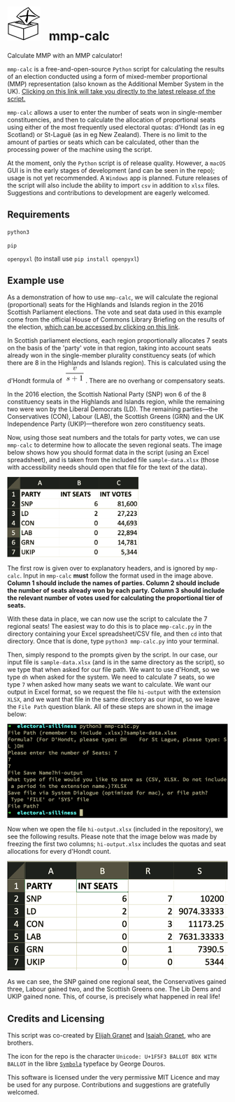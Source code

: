 # <img src="https://github.com/ezgranet/mmp-calc/blob/master/images/ballot-logo.png" alt="image of  ballot box" width="75"> &nbsp; mmp-calc
  
  
Calculate MMP with an MMP calculator!


`mmp-calc` is a free-and-open-source `Python` script for calculating the results of an election conducted using a form of mixed-member proportional (MMP) representation (also known as the Additional Member System in the UK).  [Clicking on this link will take you directly to the latest release of the script.](https://raw.githubusercontent.com/ezgranet/mmp-calc/master/mmp-calc.py)

`mmp-calc` allows a user to enter the number of seats won in single-member constituencies, and then to calculate the allocation of proportional seats using either of the most frequently used electoral quotas: d'Hondt (as in eg Scotland) or St-Laguë (as in eg New Zealand).  There is no limit to the amount of parties or seats which can be calculated, other than the processing power of the machine using the script.

At the moment, only the `Python` script is of release quality.  However, a `macOS` GUI is in the early stages of development (and can be seen in the repo); usage is not yet recommended.  A `Windows` app is planned.  Future releases of the script will also include the ability to import `csv` in addition to `xlsx` files.  Suggestions and contributions to development are eagerly welcomed.

## Requirements

`python3`

`pip`

`openpyxl` (to install use `pip install openpyxl`)


## Example use

As a demonstration of how to use `mmp-calc`, we will calculate the regional (proportional) seats for the Highlands and Islands region in the 2016 Scottish Parliament elections.  The vote and seat data used in this example come from the official House of Commons Library Briefing on the results of the election, [which can be accessed by clicking on this link](https://commonslibrary.parliament.uk/research-briefings/cbp-7599/?doing_wp_cron=1593138584.9657280445098876953125).   

In Scottish parliament elections, each region proportionally allocates 7 seats on the basis of the 'party' vote in that region, taking into account seats already won in the single-member plurality constituency seats (of which there are 8 in the Highlands and Islands region).   This is calculated using the d'Hondt formula of <img src="https://github.com/ezgranet/mmp-calc/blob/master/images/dhondt.png" alt="v/(2s+1)" width="50">.  There are no overhang or compensatory seats.

In the 2016 election, the Scottish National Party (SNP) won 6 of the 8 constituency seats in the Highlands and Islands region, while the remaining two were won by the Liberal Democrats (LD).  The remaining parties—the Conservatives (CON), Labour (LAB), the Scottish Greens (GRN) and the UK Independence Party (UKIP)—therefore won zero constituency seats.  


Now, using those seat numbers and the totals for party votes, we can use `mmp-calc` to determine how to allocate the seven regional seats.  The image below shows how you should format data in the script (using an Excel spreadsheet), and is taken from the included file `sample-data.xlsx` (those with accessibility needs should open that file for the text of the data).  

<img src="https://github.com/ezgranet/mmp-calc/blob/master/images/input.png" alt="please see sample-data.xlsx for the text of this table" width="300">


The first row is given over to explanatory headers, and is ignored by `mmp-calc`.  Input in `mmp-calc` **must** follow the format used in the image above.  **Column 1 should include the names of parties.  Column 2 should include the number of seats already won by each party.  Column 3 should include the relevant number of votes used for calculating the proportional tier of seats.** 

With these data in place, we can now use the script to calculate the 7 regional seats! The easiest way to do this is to place `mmp-calc.py` in the directory containing your Excel spreadsheet/CSV file, and then `cd` into that directory.  Once that is done, type `python3 mmp-calc.py` into your terminal.

Then, simply respond to the prompts given by the script.  In our case, our input file is `sample-data.xlsx` (and is in the same directory as the script), so we type that when asked for our file path.  We want to use d'Hondt, so we type `dh` when asked for the system.  We need to calculate 7 seats, so we type `7` when asked how many seats we want to calculate.  We want our output in Excel format, so we request the file `hi-output` with the extension `XLSX`, and we want that file in the same directory as our input, so we leave the `File Path` question blank.  All of these steps are shown in the image below:


<img src="https://github.com/ezgranet/mmp-calc/blob/master/images/sample-use.png" alt="please see the paragraph above for the text of this image" width="750">


Now when we open the file `hi-output.xlsx` (included in the repository), we see the following results.  Please note that the image below was made by freezing the first two columns; `hi-output.xlsx` includes the quotas and seat allocations for every d'Hondt count.

<img src="https://github.com/ezgranet/mmp-calc/blob/master/images/output.png" alt="please see the spreadsheet for the text of this image" width="750">


As we can see, the SNP gained one regional seat, the Conservatives gained three, Labour gained two, and the Scottish Greens one.  The Lib Dems and UKIP gained none.  This, of course, is precisely what happened in real life! 

## Credits and Licensing

This script was co-created by [Elijah Granet](https://github.com/ezgranet) and [Isaiah Granet](https://github.com/igranet), who are brothers.

The icon for the repo is the character `Unicode: U+1F5F3 BALLOT BOX WITH BALLOT` in the libre [`Symbola`](https://github.com/gearit/ttf-symbola) typeface by George Douros.

This software is licensed under the very permissive MIT Licence and may be used for any purpose.  Contributions and suggestions are gratefully welcomed.

